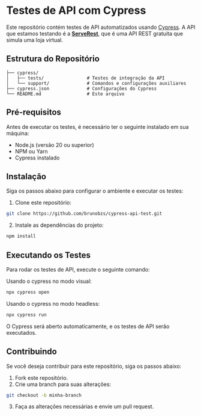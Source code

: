 # Testes de API com Cypress

Este repositório contém testes de API automatizados usando [Cypress](https://www.cypress.io/). A API que estamos testando é a [**ServeRest**](https://serverest.dev/), que é uma API REST gratuita que simula uma loja virtual.

## Estrutura do Repositório

```plaintext
├── cypress/
│   ├── tests/                # Testes de integração da API
│   └── support/              # Comandos e configurações auxiliares
├── cypress.json              # Configurações do Cypress
└── README.md                 # Este arquivo
```
## Pré-requisitos
Antes de executar os testes, é necessário ter o seguinte instalado em sua máquina:
- Node.js (versão 20 ou superior)
- NPM ou Yarn
- Cypress instalado

## Instalação
Siga os passos abaixo para configurar o ambiente e executar os testes:

1. Clone este repositório:
```bash
git clone https://github.com/brunobzs/cypress-api-test.git
``` 
2. Instale as dependências do projeto:
```bash
npm install
```

## Executando os Testes
Para rodar os testes de API, execute o seguinte comando:

Usando o cypress no modo visual:
```bash
npx cypress open
```
Usando o cypress no modo headless:
```bash
npx cypress run
```
O Cypress será aberto automaticamente, e os testes de API serão executados.

## Contribuindo
Se você deseja contribuir para este repositório, siga os passos abaixo:
1. Fork este repositório.
2. Crie uma branch para suas alterações:
```bash
git checkout -b minha-branch
```
3. Faça as alterações necessárias e envie um pull request.